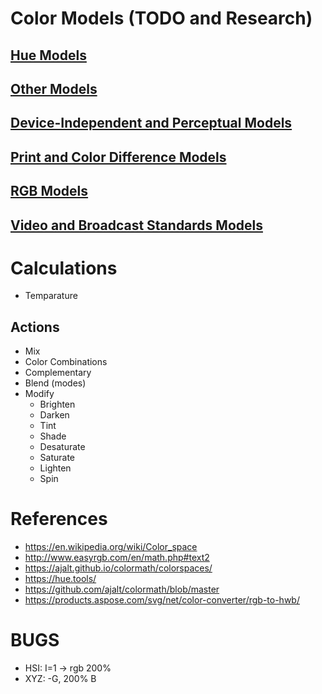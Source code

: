 # Color Models (TODO and Research)

## [Hue Models](./hue/TODO.md)

## [Other Models](./other/TODO.md)

## [Device-Independent and Perceptual Models](./perceptual/TODO.md)

## [Print and Color Difference Models](./print/TODO.md)

## [RGB Models](./rgb/TODO.md)

## [Video and Broadcast Standards Models](./video/TODO.md)

# Calculations
- Temparature

## Actions
- Mix
- Color Combinations
- Complementary
- Blend (modes)
- Modify
  - Brighten
  - Darken
  - Tint
  - Shade
  - Desaturate
  - Saturate
  - Lighten
  - Spin

# References

- https://en.wikipedia.org/wiki/Color_space
- http://www.easyrgb.com/en/math.php#text2
- https://ajalt.github.io/colormath/colorspaces/
- https://hue.tools/
- https://github.com/ajalt/colormath/blob/master
- https://products.aspose.com/svg/net/color-converter/rgb-to-hwb/

# BUGS

- HSI: I=1 -> rgb 200%
- XYZ: -G, 200% B